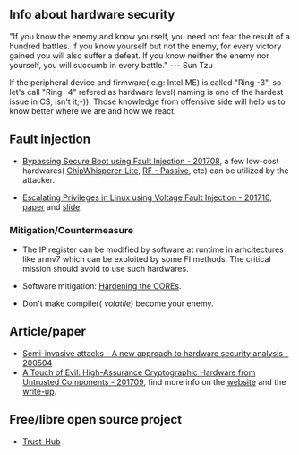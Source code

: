 ## Info about hardware security

"If you know the enemy and know yourself, you need not fear the result of a hundred battles. If you know yourself but not the enemy, for every victory gained you will also suffer a defeat. If you know neither the enemy nor yourself, you will succumb in every battle." ---  Sun Tzu 

If the peripheral device and firmware( e.g: Intel ME) is called "Ring -3", so let's call "Ring -4" refered as hardware level( naming is one of the hardest issue in CS, isn't it;-)). Those knowledge from offensive side will help us to know better where we are and how we react.

## Fault injection

* [Bypassing Secure Boot using Fault Injection - 201708](https://app.media.ccc.de/v/SHA2017-143-bypassing_secure_boot_using_fault_injection), a few low-cost hardwares( [ChipWhisperer-Lite](https://wiki.newae.com/CW1173_ChipWhisperer-Lite), [RF - Passive](https://www.langer-emv.de/en/category/rf-passive-30-mhz-3-ghz/35), etc) can be utilized by the attacker.

* [Escalating Privileges in Linux using Voltage Fault Injection - 201710](https://www.riscure.com/publication/escalating-privileges-linux-using-fault-injection/), [paper](https://www.riscure.com/uploads/2017/10/Riscure_Whitepaper_Escalating_Privileges_in_Linux_using_Fault_Injection.pdf) and [slide](https://www.riscure.com/uploads/2017/10/escalating-privileges-in-linux-using-fi-presentation-fdtc-2017.pdf).

### Mitigation/Countermeasure

* The IP register can be modified by software at runtime in arhcitectures like armv7 which can be exploited by some FI methods. The critical mission should avoid to use such hardwares.

* Software mitigation: [Hardening the COREs](https://github.com/hardenedlinux/hardenedlinux_profiles/raw/master/slide/hardening_the_core.pdf).

* Don't make compiler( _volatile_) become your enemy.


## Article/paper

* [Semi-invasive attacks - A new approach to hardware security analysis - 200504](https://www.cl.cam.ac.uk/techreports/UCAM-CL-TR-630.pdf)
* [A Touch of Evil: High-Assurance Cryptographic Hardware from Untrusted Components - 201709](https://arxiv.org/abs/1709.03817), find more info on the [website](https://backdoortolerance.org/) and the [write-up](https://www.benthamsgaze.org/2018/02/06/a-witch-hunt-for-trojans-in-our-chips/).


## Free/libre open source project

* [Trust-Hub](http://www.trust-hub.org/home)
